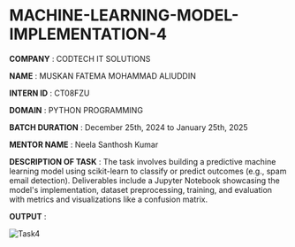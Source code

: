 # MACHINE-LEARNING-MODEL-IMPLEMENTATION-4

**COMPANY** : CODTECH IT SOLUTIONS

**NAME** : MUSKAN FATEMA MOHAMMAD ALIUDDIN

**INTERN ID** : CT08FZU

**DOMAIN** : PYTHON PROGRAMMING

**BATCH DURATION** : December 25th, 2024 to January 25th, 2025

**MENTOR NAME** : Neela Santhosh Kumar

**DESCRIPTION OF TASK** : The task involves building a predictive machine learning model using scikit-learn to classify or predict outcomes (e.g., spam email detection). Deliverables include a Jupyter Notebook showcasing the model's implementation, dataset preprocessing, training, and evaluation with metrics and visualizations like a confusion matrix.

**OUTPUT** :

![Task4](https://github.com/user-attachments/assets/dfef01ba-3c9c-4590-a4ae-d0933b733f44)

